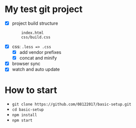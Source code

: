 # My test git project

- [x] project build structure
    ``` 
        index.html
        css/build.css
    ```
- [x] css: `.less => .css`
   - [x] add vendor prefixes
   - [x] concat and minify
- [x] browser sync
- [x] watch and auto update

# How to start

- `git clone https://github.com/08122017/basic-setup.git`
- `cd basic-setup`
- `npm install`
- `npm start`